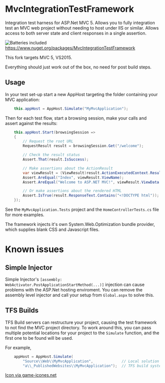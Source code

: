 MvcIntegrationTestFramework
===========================

Integration test harness for ASP.Net MVC 5. Allows you to fully integration test an MVC web project without needing to host under IIS or similar. Allows access to both server state and client responses in a single assertion.

![Batteries included](https://raw.githubusercontent.com/i-e-b/MvcIntegrationTestFramework/master/batteries_small.png)
https://www.nuget.org/packages/MvcIntegrationTestFramework

This fork targets MVC 5, VS2015.

Everything should just work out of the box, no need for post build steps.

Usage
----------

In your test set-up start a new AppHost targeting the folder containing your MVC application:

```csharp
	this.appHost = AppHost.Simulate("MyMvcApplication");
```

Then for each test flow, start a browsing session, make your calls and assert against the results:

```csharp
	this.appHost.Start(browsingSession =>
	{
		// Request the root URL
		RequestResult result = browsingSession.Get("/welcome");

		// Check the result status
		Assert.That(result.IsSuccess);

		// Make assertions about the ActionResult
		var viewResult = (ViewResult)result.ActionExecutedContext.Result;
		Assert.AreEqual("Index", viewResult.ViewName);
		Assert.AreEqual("Welcome to ASP.NET MVC!", viewResult.ViewData["Message"]);

		// Or make assertions about the rendered HTML
		Assert.IsTrue(result.ResponseText.Contains("<!DOCTYPE html"));
	});
```

See the `MyMvcApplication.Tests` project and the `HomeControllerTests.cs` file for more examples.

The framework injects it's own System.Web.Optimization bundle provider, which supplies blank CSS and Javascript files.

Known issues
============

Simple Injector
---------------

Simple Injector's `[assembly: WebActivator.PostApplicationStartMethod(...)]` injection can cause problems with the ASP.Net hosting enviroment.
You can remove the assembly level injector and call your setup from `Global.aspx` to solve this.

TFS Builds
----------

TFS Build servers can restructure your project, causing the test framework to not find the MVC project directory.
To work around this, you can pass multiple potential locations for your project to the `Simulate` function, and the first one to be found will be used.

For example,

```csharp
    appHost = AppHost.Simulate(
        "Source\\Web\\MyMvcApplication",             // Local solution location
        "a\\_PublishedWebsites\\MyMvcApplication");  // TFS build system, under ...\Agent\_work\1\a\_PublishedWebsites ...
```


[Icon via game-icones.net](http://game-icons.net/lorc/originals/batteries.html) 
